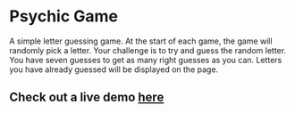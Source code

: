 # Psychic Game

A simple letter guessing game. At the start of each game, the game will randomly pick a letter. Your challenge is to try and guess the random letter. You have seven guesses to get as many right guesses as you can. Letters you have already guessed will be displayed on the page.

## Check out a live demo [here](https://jckmrrssy.github.io/Psychic-Game/)
